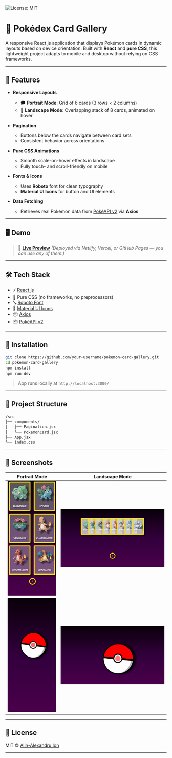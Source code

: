 ![License: MIT](https://img.shields.io/badge/License-MIT-yellow.svg)

# 🎴 Pokédex Card Gallery

A responsive React.js application that displays Pokémon cards in dynamic layouts based on device orientation. Built with **React** and **pure CSS**, this lightweight project adapts to mobile and desktop without relying on CSS frameworks.

---

## 📱 Features

* **Responsive Layouts**

  * 🗭 **Portrait Mode**: Grid of 6 cards (3 rows × 2 columns)
  * 🔳 **Landscape Mode**: Overlapping stack of 8 cards, animated on hover

* **Pagination**

  * Buttons below the cards navigate between card sets
  * Consistent behavior across orientations

* **Pure CSS Animations**

  * Smooth scale-on-hover effects in landscape
  * Fully touch- and scroll-friendly on mobile
 
* **Fonts & Icons**  
  * Uses **Roboto** font for clean typography  
  * **Material UI Icons** for button and UI elements
 
* **Data Fetching**  
  * Retrieves real Pokémon data from [PokéAPI v2](https://pokeapi.co/) via **Axios**

---

## 🖥️ Demo

> 🔗 [**Live Preview**](https://alin-alexandru-ion.github.io/PokemonApp/)
> *(Deployed via Netlify, Vercel, or GitHub Pages — you can use any of them.)*

---

## 🛠 Tech Stack

* ⚡️ [React.js](https://reactjs.org/)
* 🎨 Pure CSS (no frameworks, no preprocessors)
* 🔤 [Roboto Font](https://fonts.google.com/specimen/Roboto)
* 🎯 [Material UI Icons](https://mui.com/components/icons/)
* 📦 [Axios](https://axios-http.com/)
* 📦 [PokéAPI v2](https://pokeapi.co/)

---

## 🔧 Installation

```bash
git clone https://github.com/your-username/pokemon-card-gallery.git
cd pokemon-card-gallery
npm install
npm run dev
```

> App runs locally at `http://localhost:3000/`

---

## 📂 Project Structure

```
/src
├── components/
│   ├── Pagination.jsx
│   └── PokemonCard.jsx
├── App.jsx
└── index.css
```

---

## 📸 Screenshots

| Portrait Mode                                    | Landscape Mode                                     |
| ------------------------------------------------ | -------------------------------------------------- |
|   ![portrait](./screenshots/portrait-page.png)   |   ![landscape](./screenshots/landscape-page.png)   |
| ![portrait](./screenshots/portrait-pokeball.png) | ![landscape](./screenshots/landscape-pokeball.png) |

---

## 📄 License

MIT © [Alin-Alexandru Ion](https://github.com/Alin-Alexandru-Ion)

---
